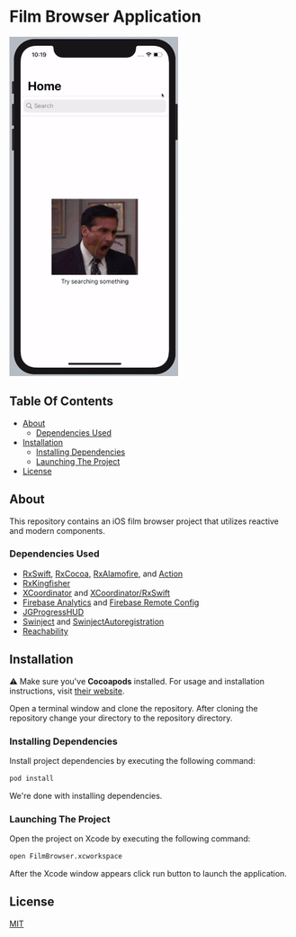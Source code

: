 # Film Browser Application

![Application](https://raw.githubusercontent.com/Demircivi/FilmBrowser/master/Repository/application.gif)

## Table Of Contents

* [About](#about)
  * [Dependencies Used](#dependencies-used)
* [Installation](#installation)
  * [Installing Dependencies](#installing-dependencies)
  * [Launching The Project](#launching-the-project)
* [License](#license)

## About

This repository contains an iOS film browser project that utilizes reactive and modern components.

### Dependencies Used

* [RxSwift](https://github.com/ReactiveX/RxSwift), [RxCocoa](https://github.com/ReactiveX/RxSwift), [RxAlamofire](https://github.com/RxSwiftCommunity/RxAlamofire), and [Action](https://github.com/RxSwiftCommunity/Action)
* [RxKingfisher](https://github.com/RxSwiftCommunity/RxKingfisher)
* [XCoordinator](https://github.com/quickbirdstudios/XCoordinator) and [XCoordinator/RxSwift](XCoordinator/RxSwift)
* [Firebase Analytics](https://github.com/firebase/firebase-ios-sdk) and [Firebase Remote Config](https://github.com/firebase/firebase-ios-sdk)
* [JGProgressHUD](https://github.com/JonasGessner/JGProgressHUD)
* [Swinject](https://github.com/Swinject/Swinject) and [SwinjectAutoregistration](https://github.com/Swinject/SwinjectAutoregistration)
* [Reachability](https://github.com/tonymillion/Reachability)

## Installation

⚠️ Make sure you've **Cocoapods** installed. For usage and installation instructions, visit [their website](https://cocoapods.org/).

Open a terminal window and clone the repository. After cloning the repository change your directory to the repository directory.

### Installing Dependencies

Install project dependencies by executing the following command:

```bash
pod install
```

We're done with installing dependencies.

### Launching The Project

Open the project on Xcode by executing the following command:

```bash
open FilmBrowser.xcworkspace
```

After the Xcode window appears click run button to launch the application.

## License

[MIT](LICENSE)

